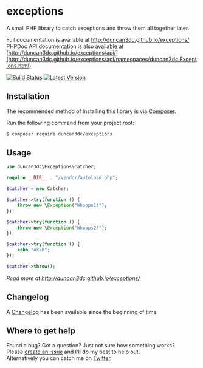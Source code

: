 # exceptions
A small PHP library to catch exceptions and throw them all together later.

Full documentation is available at http://duncan3dc.github.io/exceptions/  
PHPDoc API documentation is also available at [http://duncan3dc.github.io/exceptions/api/](http://duncan3dc.github.io/exceptions/api/namespaces/duncan3dc.Exceptions.html)  

[![Build Status](https://img.shields.io/travis/duncan3dc/exceptions.svg)](https://travis-ci.org/duncan3dc/exceptions)
[![Latest Version](https://img.shields.io/packagist/v/duncan3dc/exceptions.svg)](https://packagist.org/packages/duncan3dc/exceptions)


## Installation

The recommended method of installing this library is via [Composer](//getcomposer.org/).

Run the following command from your project root:

```bash
$ composer require duncan3dc/exceptions
```


## Usage

```php
use duncan3dc\Exceptions\Catcher;

require __DIR__ . "/vendor/autoload.php";

$catcher = new Catcher;

$catcher->try(function () {
    throw new \Exception("Whoops1!");
});

$catcher->try(function () {
    throw new \Exception("Whoops2!");
});

$catcher->try(function () {
    echo "ok\n";
});

$catcher->throw();
```

_Read more at http://duncan3dc.github.io/exceptions/_  


## Changelog
A [Changelog](CHANGELOG.md) has been available since the beginning of time


## Where to get help
Found a bug? Got a question? Just not sure how something works?  
Please [create an issue](//github.com/duncan3dc/exceptions/issues) and I'll do my best to help out.  
Alternatively you can catch me on [Twitter](https://twitter.com/duncan3dc)
